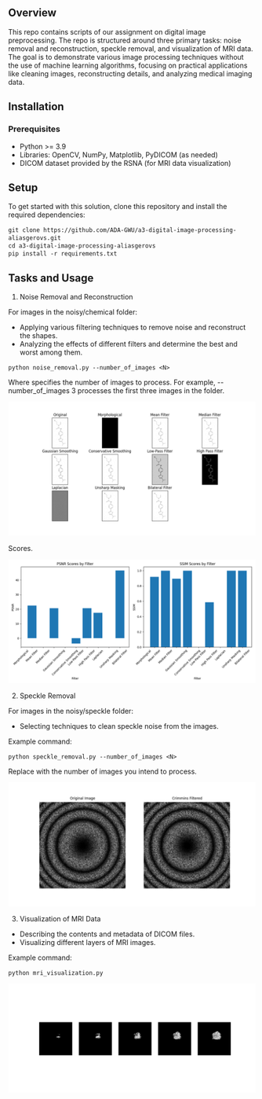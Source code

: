 ## Overview
This repo contains scripts of our assignment on digital image preprocessing. The repo is structured around three primary tasks: noise removal and reconstruction, speckle removal, and visualization of MRI data. The goal is to demonstrate various image processing techniques without the use of machine learning algorithms, focusing on practical applications like cleaning images, reconstructing details, and analyzing medical imaging data.


## Installation
### Prerequisites

- Python >= 3.9
- Libraries: OpenCV, NumPy, Matplotlib, PyDICOM (as needed)
- DICOM dataset provided by the RSNA (for MRI data visualization)


## Setup
To get started with this solution, clone this repository and install the required dependencies:

```
git clone https://github.com/ADA-GWU/a3-digital-image-processing-aliasgerovs.git
cd a3-digital-image-processing-aliasgerovs
pip install -r requirements.txt
```

## Tasks and Usage

1. Noise Removal and Reconstruction

For images in the noisy/chemical folder:

- Applying various filtering techniques to remove noise and reconstruct the shapes.
- Analyzing the effects of different filters and determine the best and worst among them.

```
python noise_removal.py --number_of_images <N>
```

Where <N> specifies the number of images to process. For example, --number_of_images 3 processes the first three images in the folder.

![alt text](outputs/Figure_1.png)

Scores.

![alt text](outputs/Figure_2.png)

2. Speckle Removal

For images in the noisy/speckle folder:

- Selecting techniques to clean speckle noise from the images.

Example command:

```
python speckle_removal.py --number_of_images <N>
```

Replace <N> with the number of images you intend to process.

![alt text](outputs/Figure_3.png)

3. Visualization of MRI Data

- Describing the contents and metadata of DICOM files.
- Visualizing different layers of MRI images.

Example command:

```
python mri_visualization.py
```
![alt text](outputs/Figure_4.png)

